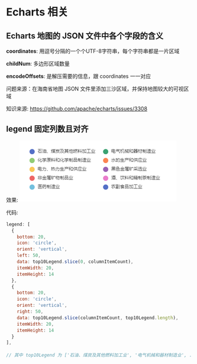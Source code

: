 # Echarts 相关

## Echarts 地图的 JSON 文件中各个字段的含义
**coordinates**: 用逗号分隔的一个个UTF-8字符串，每个字符串都是一片区域

**childNum**: 多边形区域数量

**encodeOffsets**: 是解压需要的信息，跟 coordinates 一一对应

问题来源：在海南省地图 JSON 文件里添加三沙区域，并保持地图较大的可视区域

知识来源:  https://github.com/apache/echarts/issues/3308

## legend 固定列数且对齐

效果:
![image](./imgs/10.png)

代码:
```js
legend: [
  {
    bottom: 20,
    icon: 'circle',
    orient: 'vertical',
    left: 50,
    data: top10Legend.slice(0, columnItemCount),
    itemWidth: 20,
    itemHeight: 14
  },
  {
    bottom: 20,
    icon: 'circle',
    orient: 'vertical',
    right: 50,
    data: top10Legend.slice(columnItemCount, top10Legend.length),
    itemWidth: 20,
    itemHeight: 14
  }
],

// 其中 top10Legend 为 ['石油、煤炭及其他燃料加工业', '电气机械和器材制造业', ...], columnItemCount 为 Math.floor(top10Legend.length / 2)